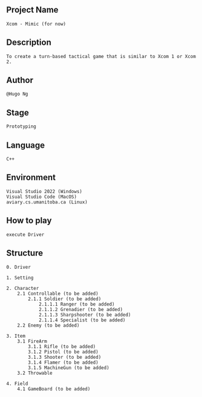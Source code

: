 ## Project Name
    Xcom - Mimic (for now)
## Description
    To create a turn-based tactical game that is similar to Xcom 1 or Xcom 2.
## Author
    @Hugo Ng
## Stage
    Prototyping
## Language
    C++
## Environment
    Visual Studio 2022 (Windows)
    Visual Studio Code (MacOS)
    aviary.cs.umanitoba.ca (Linux)
## How to play
    execute Driver

## Structure
    0. Driver

    1. Setting
    
    2. Character
        2.1 Controllable (to be added)
            2.1.1 Soldier (to be added)
                2.1.1.1 Ranger (to be added)
                2.1.1.2 Grenadier (to be added)
                2.1.1.3 Sharpshooter (to be added)
                2.1.1.4 Specialist (to be added)
        2.2 Enemy (to be added)

    3. Item
        3.1 FireArm
            3.1.1 Rifle (to be added)
            3.1.2 Pistol (to be added)
            3.1.3 Shooter (to be added)
            3.1.4 Flamer (to be added)
            3.1.5 MachineGun (to be added)
        3.2 Throwable

    4. Field
        4.1 GameBoard (to be added)

